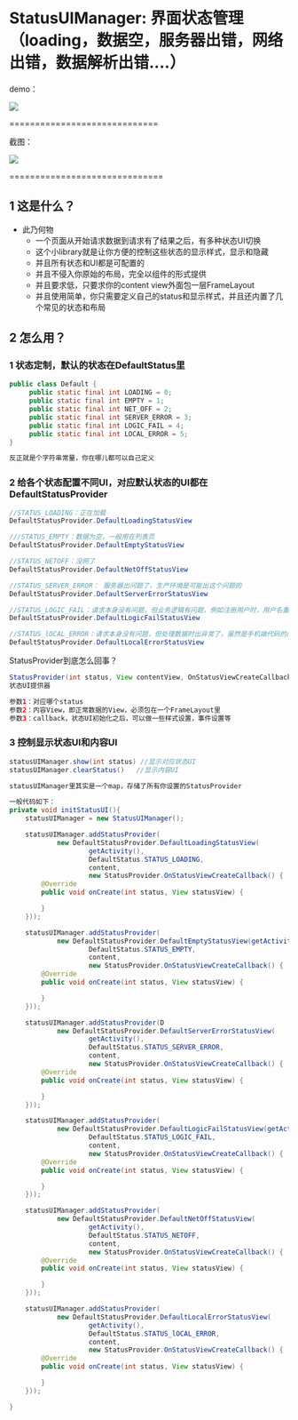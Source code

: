 StatusUIManager:  界面状态管理（loading，数据空，服务器出错，网络出错，数据解析出错....）
===================================================


demo：

![](doc/11.png)

=============================

截图：

![](doc/22.gif)

==============================

## 1 这是什么？
* 此乃何物
    * 一个页面从开始请求数据到请求有了结果之后，有多种状态UI切换
    * 这个小library就是让你方便的控制这些状态的显示样式，显示和隐藏
    * 并且所有状态和UI都是可配置的
    * 并且不侵入你原始的布局，完全以组件的形式提供
    * 并且要求低，只要求你的content view外面包一层FrameLayout
    * 并且使用简单，你只需要定义自己的status和显示样式，并且还内置了几个常见的状态和布局

## 2 怎么用？

### 1 状态定制，默认的状态在DefaultStatus里

```java
public class Default {
     public static final int LOADING = 0;
     public static final int EMPTY = 1;
     public static final int NET_OFF = 2;
     public static final int SERVER_ERROR = 3;
     public static final int LOGIC_FAIL = 4;
     public static final int LOCAL_ERROR = 5;
}

反正就是个字符串常量，你在哪儿都可以自己定义

```

### 2 给各个状态配置不同UI，对应默认状态的UI都在DefaultStatusProvider


```java
//STATUS_LOADING：正在加载
DefaultStatusProvider.DefaultLoadingStatusView

///STATUS_EMPTY：数据为空，一般用在列表页
DefaultStatusProvider.DefaultEmptyStatusView

//STATUS_NETOFF：没网了
DefaultStatusProvider.DefaultNetOffStatusView

//STATUS_SERVER_ERROR： 服务器出问题了，生产环境是可能出这个问题的
DefaultStatusProvider.DefaultServerErrorStatusView

//STATUS_LOGIC_FAIL：请求本身没有问题，但业务逻辑有问题，例如注册用户时，用户名重复，一般都会带个业务code
DefaultStatusProvider.DefaultLogicFailStatusView

//STATUS_lOCAL_ERROR：请求本身没有问题，但处理数据时出异常了，虽然是手机端代码的问题，但大多数是服务器json给的不规范
DefaultStatusProvider.DefaultLocalErrorStatusView
```

StatusProvider到底怎么回事？
```java
StatusProvider(int status, View contentView, OnStatusViewCreateCallback callback)
状态UI提供器

参数1：对应哪个status
参数2：内容View，即正常数据的View，必须包在一个FrameLayout里
参数3：callback，状态UI初始化之后，可以做一些样式设置，事件设置等
```

### 3 控制显示状态UI和内容UI

```java
statusUIManager.show(int status) //显示对应状态UI
statusUIManager.clearStatus()   //显示内容UI

statusUIManager里其实是一个map，存储了所有你设置的StatusProvider
```

```java
一般代码如下：
private void initStatusUI(){
    statusUIManager = new StatusUIManager();

    statusUIManager.addStatusProvider(
            new DefaultStatusProvider.DefaultLoadingStatusView(
                    getActivity(),
                    DefaultStatus.STATUS_LOADING,
                    content,
                    new StatusProvider.OnStatusViewCreateCallback() {
        @Override
        public void onCreate(int status, View statusView) {

        }
    }));

    statusUIManager.addStatusProvider(
            new DefaultStatusProvider.DefaultEmptyStatusView(getActivity(),
                    DefaultStatus.STATUS_EMPTY,
                    content,
                    new StatusProvider.OnStatusViewCreateCallback() {
        @Override
        public void onCreate(int status, View statusView) {

        }
    }));

    statusUIManager.addStatusProvider(D
            new DefaultStatusProvider.DefaultServerErrorStatusView(
                    getActivity(),
                    DefaultStatus.STATUS_SERVER_ERROR,
                    content,
                    new StatusProvider.OnStatusViewCreateCallback() {
        @Override
        public void onCreate(int status, View statusView) {

        }
    }));

    statusUIManager.addStatusProvider(
            new DefaultStatusProvider.DefaultLogicFailStatusView(getActivity(),
                    DefaultStatus.STATUS_LOGIC_FAIL,
                    content,
                    new StatusProvider.OnStatusViewCreateCallback() {
        @Override
        public void onCreate(int status, View statusView) {

        }
    }));

    statusUIManager.addStatusProvider(
            new DefaultStatusProvider.DefaultNetOffStatusView(
                    getActivity(),
                    DefaultStatus.STATUS_NETOFF,
                    content,
                    new StatusProvider.OnStatusViewCreateCallback() {
        @Override
        public void onCreate(int status, View statusView) {

        }
    }));

    statusUIManager.addStatusProvider(
            new DefaultStatusProvider.DefaultLocalErrorStatusView(
                    getActivity(),
                    DefaultStatus.STATUS_lOCAL_ERROR,
                    content,
                    new StatusProvider.OnStatusViewCreateCallback() {
        @Override
        public void onCreate(int status, View statusView) {

        }
    }));

}


```


